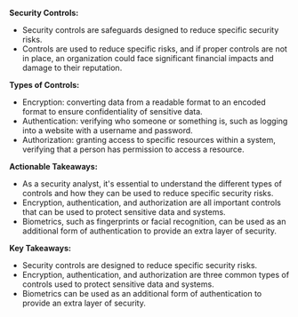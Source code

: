 **Security Controls:**

-   Security controls are safeguards designed to reduce specific security risks.
-   Controls are used to reduce specific risks, and if proper controls are not in place, an organization could face significant financial impacts and damage to their reputation.

**Types of Controls:**

-   Encryption: converting data from a readable format to an encoded format to ensure confidentiality of sensitive data.
-   Authentication: verifying who someone or something is, such as logging into a website with a username and password.
-   Authorization: granting access to specific resources within a system, verifying that a person has permission to access a resource.

**Actionable Takeaways:**

-   As a security analyst, it's essential to understand the different types of controls and how they can be used to reduce specific security risks.
-   Encryption, authentication, and authorization are all important controls that can be used to protect sensitive data and systems.
-   Biometrics, such as fingerprints or facial recognition, can be used as an additional form of authentication to provide an extra layer of security.

**Key Takeaways:**

-   Security controls are designed to reduce specific security risks.
-   Encryption, authentication, and authorization are three common types of controls used to protect sensitive data and systems.
-   Biometrics can be used as an additional form of authentication to provide an extra layer of security.

